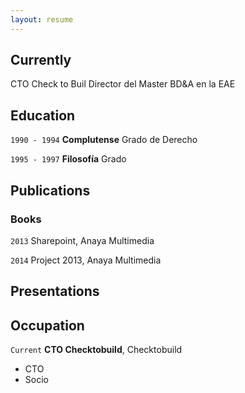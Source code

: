```yaml
---
layout: resume
---
```

## Currently

CTO Check to Buil
Director del Master BD&A en la EAE

## Education

`1990 - 1994`
__Complutense__
Grado de Derecho

`1995 - 1997`
__Filosofía__
Grado

## Publications



### Books

`2013`
Sharepoint, Anaya Multimedia

`2014`
Project 2013, Anaya Multimedia


## Presentations

## Occupation

`Current`
__CTO Checktobuild__, Checktobuild

- CTO
- Socio



<!-- ### Footer

Last updated: May 2013 -->


